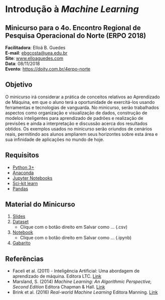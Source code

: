 # Introdução à _Machine Learning_
## Minicurso para o 4o. Encontro Regional de Pesquisa Operacional do Norte (ERPO 2018)

**Facilitadora**: Elloá B. Guedes  
**E-mail**: ebgcosta@uea.edu.br  
**Site**: www.elloaguedes.com  
**Data**: 08/11/2018  
**Evento**: https://doity.com.br/4erpo-norte


## Objetivo

O minicurso irá considerar a prática de conceitos relativos ao Aprendizado de Máquina, em que o aluno terá a oportunidade de exercitá-los usando ferramentas e tecnologias de vanguarda. No minicurso, serão trabalhados aspectos como organização e visualização de dados, construção de modelos inteligentes para aprendizado de padrões e realização de previsões e ainda a interpretação e discussão acerca dos resultados obtidos. Os exemplos usados no minicurso serão oriundos de cenários reais, permitindo aos alunos ampliarem seus horizontes sobre esta área e sua infinidade de aplicações no mundo de hoje.

## Requisitos

* [Python 3+](http://python.org/)
* [Anaconda](/www.anaconda.com/download)
* [Jupyter Notebooks](http://jupyter.org/)
* [Sci-kit learn](http://scikit-learn.org/)
* [Pandas](https://pandas.pydata.org)

## Material do Minicurso

1. [Slides](./elloa-erpo2018-slides.pdf)  
2. [Dataset](https://raw.githubusercontent.com/elloa/erpo2018/master/iris/iris.csv)
    * Clique com o botão direito em Salvar como ... (.csv)
2. [Notebook](https://raw.githubusercontent.com/elloa/erpo2018/master/iris/notebook.ipynb)
      * Clique com o botão direito em Salvar como ... (.ipynb)
3. [Gabarito](./iris/gabarito.md)

## Referências

* Faceli et al. (2011) - Inteligência Artificial: Uma abordagem de aprendizado de máquina. Editora LTC. [Link](https://goo.gl/PD7w9S)
* Marsland, S. (2014) _Machine Learning: An Algorithmic Perspective, Second Edition_ Editora Chapman & Hall. [Link](https://goo.gl/wH24mm)
* Brink et al. (2016) _Real-world Machine Learning_ Editora Manning. [Link](https://www.manning.com/books/real-world-machine-learning)
